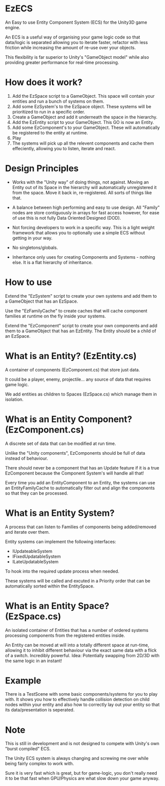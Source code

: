 # EzECS

An Easy to use Entity Component System (ECS) for the Unity3D game engine.

An ECS is a useful way of organising your game logic code so that data/logic is separated
allowing you to iterate faster, refactor with less friction while increasing the amount of
re-use over your objects.

This flexibility is far superior to Unity's "GameObject model" while also providing greater performance
for real-time processing.

# How does it work?

1. Add the EzSpace script to a GameObject. This space will contain your entities and run a bunch of systems on them.
2. Add some EzSystem's to the EzSpace object. These systems will be prioritized to run in a specific order.
3. Create a GameObject and add it underneath the space in the hierarchy.
4. Add the EzEntity script to your GameObject. This GO is now an Entity.
2. Add some EzComponent's to your GameObject. These will automatically be registered to the entity at runtime.
3. Play
4. The systems will pick up all the relevent components and cache them effeciently, allowing you to listen, iterate and react.

# Design Principles

* Works with the "Unity way" of doing things, not against. Moving an Entity out of its Space in the hierarchy
  will automatically unregistered it from the space. Move it back in, re-registered. All sorts of things like that.
  
* A balance between high performing and easy to use design. All "Family" nodes are store contiguously in arrays
  for fast access however, for ease of use this is not fully Data Oriented Designed (DOD).

* Not forcing developers to work in a specific way. This is a light weight framework that allows you to optionally
  use a simple ECS without getting in your way.
  
* No singletons/globals. 

* Inheritance only uses for creating Components and Systems - nothing else. It is a flat hierarchy of inheritance.


# How to use

Extend the "EzSystem" script to create your own systems and add them to a GameObject that has an EzSpace.

Use the "EzFamilyCache<T>" to create caches that will cache component families at runtime on the fly inside your systems.

Extend the "EzComponent" script to create your own components and add them to a GameObject that has an EzEntity.
The Entity should be a child of an EzSpace.

# What is an Entity? (EzEntity.cs)

A container of components (EzComponent.cs) that store just data.

It could be a player, enemy, projectile... any source of data that requires game logic.

We add entities as children to Spaces (EzSpace.cs) which manage them in isolation.

# What is an Entity Component? (EzComponent.cs)

A discrete set of data that can be modified at run time.

Unlike the "Unity components", EzComponents should be full of data instead of behaviour.

There should never be a component that has an Update feature if it is a true EzComponent
because the Component System's will handle all that!

Every time you add an EntityComponent to an Entity, the systems can use an EntityFamilyCache to
automatically filter out and align the components so that they can be processed.

# What is an Entity System?

A process that can listen to Families of components being added/removed and iterate over them.

Entity systems can implement the following interfaces:

- IUpdateableSystem
- IFixedUpdatableSystem
- ILateUpdatableSystem

To hook into the required update process when needed.

These systems will be called and excuted in a Priority order that can be automatically sorted
within the EntitySpace.


# What is an Entity Space? (EzSpace.cs)

An isolated container of Entities that has a number of ordered systems processing components from the registered entities inside.

An Entity can be moved at will into a totally different space at run-time, allowing it to inhibit different behaviour via the exact
same data with a flick of a switch. Incredibly powerful. Idea: Potentially swapping from 2D/3D with the same logic in an instant!


# Example

There is a TestScene with some basic components/systems for you to play with. It shows you how to effectively handle collision detection
on child nodes within your entity and also how to correctly lay out your entity so that its data/presentation is seperated.


# Note

This is still in development and is not designed to compete with Unity's own "burst compiled" ECS.

The Unity ECS system is always changing and screwing me over while being fairly complex to work with.

Sure it is very fast which is great, but for game-logic, you don't really need it to be that fast when GPU/Physics
are what slow down your game anyway.
